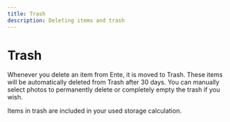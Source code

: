 ```yaml
---
title: Trash
description: Deleting items and trash
---
```


# Trash

Whenever you delete an item from Ente, it is moved to Trash. These items will be
automatically deleted from Trash after 30 days. You can manually select photos
to permanently delete or completely empty the trash if you wish.

Items in trash are included in your used storage calculation.
